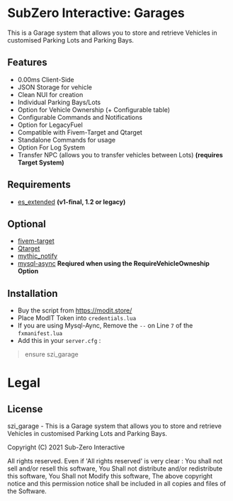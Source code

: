 # SubZero Interactive: Garages
This is a Garage system that allows you to store and retrieve Vehicles in customised Parking Lots and Parking Bays.

## Features

- 0.00ms Client-Side
- JSON Storage for vehicle
- Clean NUI for creation
- Individual Parking Bays/Lots
- Option for Vehicle Ownership (+ Configurable table)
- Configurable Commands and Notifications
- Option for LegacyFuel
- Compatible with Fivem-Target and Qtarget
- Standalone Commands for usage
- Option For Log System
- Transfer NPC (allows you to transfer vehicles between Lots) **(requires Target System)**

## Requirements
- [es_extended](https://github.com/esx-framework/es_extended/tree/legacy) **(v1-final, 1.2 or legacy)**

## Optional
- [fivem-target](https://github.com/meta-hub/fivem-target) 
- [Qtarget](https://github.com/overextended/qtarget)
- [mythic_notify](https://github.com/JayMontana36/mythic_notify)
- [mysql-async](https://github.com/brouznouf/fivem-mysql-async) **Reqiured when using the RequireVehicleOwneship Option**

## Installation
- Buy the script from https://modit.store/
- Place ModIT Token into `credentials.lua`
- If you are using Mysql-Aync, Remove the `--` on Line `7` of the `fxmanifest.lua`
- Add this in your `server.cfg` :
> ensure szi_garage

# Legal
## License
szi_garage - This is a Garage system that allows you to store and retrieve Vehicles in customised Parking Lots and Parking Bays.

Copyright (C) 2021 Sub-Zero Interactive 

All rights reserved.
Even if 'All rights reserved' is very clear :
  You shall not sell and/or resell this software,
  You Shall not distribute and/or redistribute this software,
	You Shall not Modify this software,
  The above copyright notice and this permission notice shall be included in all copies and files of the Software.

